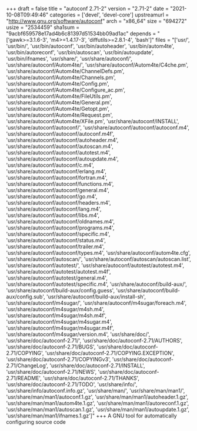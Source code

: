 +++
draft = false
title = "autoconf 2.71-2"
version = "2.71-2"
date = "2021-10-08T09:49:46"
categories = ['devel', 'devel-core']
upstreamurl = "http://www.gnu.org/software/autoconf"
arch = "x86_64"
size = "694272"
usize = "2534459"
sha1sum = "9acbf659578e17ad4b6c81397d51534bb09ad1ac"
depends = "['gawk>=3.1.6-3', 'm4>=1.4.17-3', 'diffutils>=2.8.1-4', 'bash']"
files = "['usr/', 'usr/bin/', 'usr/bin/autoconf', 'usr/bin/autoheader', 'usr/bin/autom4te', 'usr/bin/autoreconf', 'usr/bin/autoscan', 'usr/bin/autoupdate', 'usr/bin/ifnames', 'usr/share/', 'usr/share/autoconf/', 'usr/share/autoconf/Autom4te/', 'usr/share/autoconf/Autom4te/C4che.pm', 'usr/share/autoconf/Autom4te/ChannelDefs.pm', 'usr/share/autoconf/Autom4te/Channels.pm', 'usr/share/autoconf/Autom4te/Config.pm', 'usr/share/autoconf/Autom4te/Configure_ac.pm', 'usr/share/autoconf/Autom4te/FileUtils.pm', 'usr/share/autoconf/Autom4te/General.pm', 'usr/share/autoconf/Autom4te/Getopt.pm', 'usr/share/autoconf/Autom4te/Request.pm', 'usr/share/autoconf/Autom4te/XFile.pm', 'usr/share/autoconf/INSTALL', 'usr/share/autoconf/autoconf/', 'usr/share/autoconf/autoconf/autoconf.m4', 'usr/share/autoconf/autoconf/autoconf.m4f', 'usr/share/autoconf/autoconf/autoheader.m4', 'usr/share/autoconf/autoconf/autoscan.m4', 'usr/share/autoconf/autoconf/autotest.m4', 'usr/share/autoconf/autoconf/autoupdate.m4', 'usr/share/autoconf/autoconf/c.m4', 'usr/share/autoconf/autoconf/erlang.m4', 'usr/share/autoconf/autoconf/fortran.m4', 'usr/share/autoconf/autoconf/functions.m4', 'usr/share/autoconf/autoconf/general.m4', 'usr/share/autoconf/autoconf/go.m4', 'usr/share/autoconf/autoconf/headers.m4', 'usr/share/autoconf/autoconf/lang.m4', 'usr/share/autoconf/autoconf/libs.m4', 'usr/share/autoconf/autoconf/oldnames.m4', 'usr/share/autoconf/autoconf/programs.m4', 'usr/share/autoconf/autoconf/specific.m4', 'usr/share/autoconf/autoconf/status.m4', 'usr/share/autoconf/autoconf/trailer.m4', 'usr/share/autoconf/autoconf/types.m4', 'usr/share/autoconf/autom4te.cfg', 'usr/share/autoconf/autoscan/', 'usr/share/autoconf/autoscan/autoscan.list', 'usr/share/autoconf/autotest/', 'usr/share/autoconf/autotest/autotest.m4', 'usr/share/autoconf/autotest/autotest.m4f', 'usr/share/autoconf/autotest/general.m4', 'usr/share/autoconf/autotest/specific.m4', 'usr/share/autoconf/build-aux/', 'usr/share/autoconf/build-aux/config.guess', 'usr/share/autoconf/build-aux/config.sub', 'usr/share/autoconf/build-aux/install-sh', 'usr/share/autoconf/m4sugar/', 'usr/share/autoconf/m4sugar/foreach.m4', 'usr/share/autoconf/m4sugar/m4sh.m4', 'usr/share/autoconf/m4sugar/m4sh.m4f', 'usr/share/autoconf/m4sugar/m4sugar.m4', 'usr/share/autoconf/m4sugar/m4sugar.m4f', 'usr/share/autoconf/m4sugar/version.m4', 'usr/share/doc/', 'usr/share/doc/autoconf-2.71/', 'usr/share/doc/autoconf-2.71/AUTHORS', 'usr/share/doc/autoconf-2.71/BUGS', 'usr/share/doc/autoconf-2.71/COPYING', 'usr/share/doc/autoconf-2.71/COPYING.EXCEPTION', 'usr/share/doc/autoconf-2.71/COPYINGv3', 'usr/share/doc/autoconf-2.71/ChangeLog', 'usr/share/doc/autoconf-2.71/INSTALL', 'usr/share/doc/autoconf-2.71/NEWS', 'usr/share/doc/autoconf-2.71/README', 'usr/share/doc/autoconf-2.71/THANKS', 'usr/share/doc/autoconf-2.71/TODO', 'usr/share/info/', 'usr/share/info/autoconf.info.gz', 'usr/share/man/', 'usr/share/man/man1/', 'usr/share/man/man1/autoconf.1.gz', 'usr/share/man/man1/autoheader.1.gz', 'usr/share/man/man1/autom4te.1.gz', 'usr/share/man/man1/autoreconf.1.gz', 'usr/share/man/man1/autoscan.1.gz', 'usr/share/man/man1/autoupdate.1.gz', 'usr/share/man/man1/ifnames.1.gz']"
+++
A GNU tool for automatically configuring source code